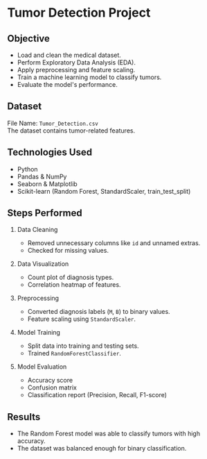 #  Tumor Detection Project

##  Objective

- Load and clean the medical dataset.
- Perform Exploratory Data Analysis (EDA).
- Apply preprocessing and feature scaling.
- Train a machine learning model to classify tumors.
- Evaluate the model's performance.

## Dataset

File Name: `Tumor_Detection.csv`  
The dataset contains tumor-related features.

## Technologies Used

- Python
- Pandas & NumPy
- Seaborn & Matplotlib
- Scikit-learn (Random Forest, StandardScaler, train_test_split)


## Steps Performed

1. Data Cleaning  
   - Removed unnecessary columns like `id` and unnamed extras.  
   - Checked for missing values.

2. Data Visualization  
   - Count plot of diagnosis types.  
   - Correlation heatmap of features.

3. Preprocessing 
   - Converted diagnosis labels (`M`, `B`) to binary values.  
   - Feature scaling using `StandardScaler`.

4. Model Training  
   - Split data into training and testing sets.  
   - Trained `RandomForestClassifier`.

5. Model Evaluation  
   - Accuracy score  
   - Confusion matrix  
   - Classification report (Precision, Recall, F1-score)


## Results

- The Random Forest model was able to classify tumors with high accuracy.
- The dataset was balanced enough for binary classification.



